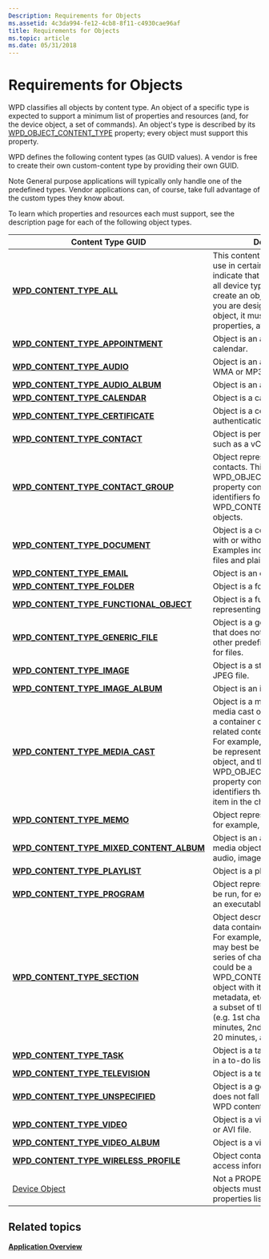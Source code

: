 ```yaml
---
Description: Requirements for Objects
ms.assetid: 4c3da994-fe12-4cb8-8f11-c4930cae96af
title: Requirements for Objects
ms.topic: article
ms.date: 05/31/2018
---
```


# Requirements for Objects

WPD classifies all objects by content type. An object of a specific type is expected to support a minimum list of properties and resources (and, for the device object, a set of commands). An object's type is described by its [WPD\_OBJECT\_CONTENT\_TYPE](/previous-versions/windows/hardware/drivers/ff597893(v=vs.85)) property; every object must support this property.

WPD defines the following content types (as GUID values). A vendor is free to create their own custom-content type by providing their own GUID.

Note General purpose applications will typically only handle one of the predefined types. Vendor applications can, of course, take full advantage of the custom types they know about.

To learn which properties and resources each must support, see the description page for each of the following object types.



| Content Type GUID                                                                         | Description                                                                                                                                                                                                                                                                                                                                                                                      |
|-------------------------------------------------------------------------------------------|--------------------------------------------------------------------------------------------------------------------------------------------------------------------------------------------------------------------------------------------------------------------------------------------------------------------------------------------------------------------------------------------------|
| [**WPD\_CONTENT\_TYPE\_ALL**](wpd-content-type-all.md)                                   | This content type is only valid to use in certain query methods to indicate that you are interested in all device types; you cannot create an object of this type.If you are designing a custom object, it must support these properties, at minimum.<br/>                                                                                                                                 |
| [**WPD\_CONTENT\_TYPE\_APPOINTMENT**](wpd-content-type-appointment.md)                   | Object is an appointment in a calendar.                                                                                                                                                                                                                                                                                                                                                          |
| [**WPD\_CONTENT\_TYPE\_AUDIO**](wpd-content-type-audio.md)                               | Object is an audio file, such as a WMA or MP3 file.                                                                                                                                                                                                                                                                                                                                              |
| [**WPD\_CONTENT\_TYPE\_AUDIO\_ALBUM**](wpd-content-type-audio-album.md)                  | Object is an audio album.                                                                                                                                                                                                                                                                                                                                                                        |
| [**WPD\_CONTENT\_TYPE\_CALENDAR**](wpd-content-type-calendar.md)                         | Object is a calendar.                                                                                                                                                                                                                                                                                                                                                                            |
| [**WPD\_CONTENT\_TYPE\_CERTIFICATE**](wpd-content-type-certificate.md)                   | Object is a certificate used for authentication.                                                                                                                                                                                                                                                                                                                                                 |
| [**WPD\_CONTENT\_TYPE\_CONTACT**](wpd-content-type-contact.md)                           | Object is personal contact data, such as a vCard file.                                                                                                                                                                                                                                                                                                                                           |
| [**WPD\_CONTENT\_TYPE\_CONTACT\_GROUP**](wpd-content-type-contact-group.md)              | Object represents a group of contacts. This object's WPD\_OBJECT\_REFERENCES property contains a list of object identifiers for various WPD\_CONTENT\_TYPE\_CONTACT objects.                                                                                                                                                                                                                     |
| [**WPD\_CONTENT\_TYPE\_DOCUMENT**](wpd-content-type-document.md)                         | Object is a container for text, with or without formatting. Examples include Microsoft Word files and plain text files.                                                                                                                                                                                                                                                                          |
| [**WPD\_CONTENT\_TYPE\_EMAIL**](wpd-content-type-email.md)                               | Object is an e-mail.                                                                                                                                                                                                                                                                                                                                                                             |
| [**WPD\_CONTENT\_TYPE\_FOLDER**](wpd-content-type-folder.md)                             | Object is a folder.                                                                                                                                                                                                                                                                                                                                                                              |
| [**WPD\_CONTENT\_TYPE\_FUNCTIONAL\_OBJECT**](wpd-content-type-functional-object.md)      | Object is a functional object, representing device functionality.                                                                                                                                                                                                                                                                                                                                |
| [**WPD\_CONTENT\_TYPE\_GENERIC\_FILE**](wpd-content-type-generic-file.md)                | Object is a generic, physical file that does not fall into any of hte other predefined content types for files.                                                                                                                                                                                                                                                                                  |
| [**WPD\_CONTENT\_TYPE\_IMAGE**](wpd-content-type-image.md)                               | Object is a still image, such as a JPEG file.                                                                                                                                                                                                                                                                                                                                                    |
| [**WPD\_CONTENT\_TYPE\_IMAGE\_ALBUM**](wpd-content-type-image-album.md)                  | Object is an image album.                                                                                                                                                                                                                                                                                                                                                                        |
| [**WPD\_CONTENT\_TYPE\_MEDIA\_CAST**](wpd-content-type-memo.md)                          | Object is a media cast object. A media cast object can represent a container object that groups related content published online. For example, an RSS channel can be represented as a media cast object, and this object's WPD\_OBJECT\_REFERENCES property contains a list of object identifiers that represent each item in the channel.                                                       |
| [**WPD\_CONTENT\_TYPE\_MEMO**](wpd-content-type-memo.md)                                 | Object represents memo data, for example, a text note.                                                                                                                                                                                                                                                                                                                                           |
| [**WPD\_CONTENT\_TYPE\_MIXED\_CONTENT\_ALBUM**](wpd-content-type-mixed-content-album.md) | Object is an album of mixed media objects for example, audio, image, and video files.                                                                                                                                                                                                                                                                                                            |
| [**WPD\_CONTENT\_TYPE\_PLAYLIST**](wpd-content-type-playlist.md)                         | Object is a playlist.                                                                                                                                                                                                                                                                                                                                                                            |
| [**WPD\_CONTENT\_TYPE\_PROGRAM**](wpd-content-type-program.md)                           | Object represents a file that can be run, for example, a script or an executable.                                                                                                                                                                                                                                                                                                                |
| [**WPD\_CONTENT\_TYPE\_SECTION**](wpd-content-type-section.md)                           | Object describes a section of data contained in another object. For example, a large audio file may best be described by a series of chapters. Each chapter could be a WPD\_CONTENT\_TYPE\_SECTION object with its own chapter art, metadata, etc, and whose data is a subset of the large audio file (e.g. 1st chapter is the first 10 minutes, 2nd chapter is the next 20 minutes, and so on). |
| [**WPD\_CONTENT\_TYPE\_TASK**](wpd-content-type-task.md)                                 | Object is a task, such as an item in a to-do list.                                                                                                                                                                                                                                                                                                                                               |
| [**WPD\_CONTENT\_TYPE\_TELEVISION**](wpd-content-type-television.md)                     | Object is a television recording.                                                                                                                                                                                                                                                                                                                                                                |
| [**WPD\_CONTENT\_TYPE\_UNSPECIFIED**](wpd-content-type-unspecified.md)                   | Object is a generic object that does not fall into the predefined WPD content types.                                                                                                                                                                                                                                                                                                             |
| [**WPD\_CONTENT\_TYPE\_VIDEO**](wpd-content-type-video.md)                               | Object is a video, such as a WMV or AVI file.                                                                                                                                                                                                                                                                                                                                                    |
| [**WPD\_CONTENT\_TYPE\_VIDEO\_ALBUM**](wpd-content-type-video-album.md)                  | Object is a video album.                                                                                                                                                                                                                                                                                                                                                                         |
| [**WPD\_CONTENT\_TYPE\_WIRELESS\_PROFILE**](wpd-content-type-wireless-profile.md)        | Object contains wireless network access information.                                                                                                                                                                                                                                                                                                                                             |
| [Device Object](device-object.md)                                                        | Not a PROPERTYKEY, but all objects must support the properties listed in this section.                                                                                                                                                                                                                                                                                                           |



 

## Related topics

<dl> <dt>

[**Application Overview**](application-overview.md)
</dt> </dl>

 

